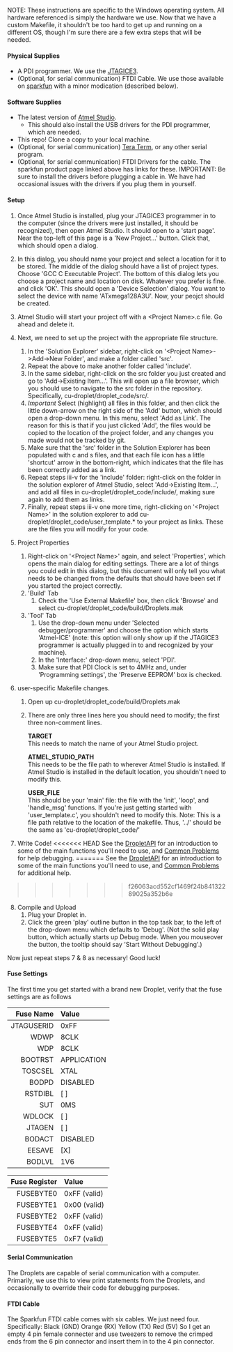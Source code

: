 NOTE: These instructions are specific to the Windows operating system. All hardware referenced is simply the hardware we use.
Now that we have a custom Makefile, it shouldn't be too hard to get up and running on a different OS, though I'm sure there are a few extra steps that will be needed.

#### Physical Supplies
* A PDI programmer. We use the <a href="http://www.digikey.com/product-detail/en/ATATMEL-ICE/ATATMEL-ICE-ND/4753379">JTAGICE3</a>.
* (Optional, for serial communication) FTDI Cable. We use those available on <a href="https://www.sparkfun.com/products/9718">sparkfun</a> with a minor modication (described below).

#### Software Supplies
* The latest version of <a href="http://www.atmel.com/tools/atmelstudio.aspx">Atmel Studio</a>.
  * This should also install the USB drivers for the PDI programmer, which are needed.
* This repo! Clone a copy to your local machine.
* (Optional, for serial communication) <a href="http://ttssh2.sourceforge.jp/index.html.en">Tera Term</a>, or any other serial program.
* (Optional, for serial communication) FTDI Drivers for the cable. The sparkfun product page linked above has links for these. IMPORTANT: Be sure to install the drivers before plugging a cable in. We have had occasional issues with the drivers if you plug them in yourself.

#### Setup

1. Once Atmel Studio is installed, plug your JTAGICE3 programmer in to the computer (since the drivers were just installed, it should be recognized), then open Atmel Studio. It should open to a 'start page'. Near the top-left of this page is a 'New Project...' button. Click that, which should open a dialog. 

2. In this dialog, you should name your project and select a location for it to be stored. The middle of the dialog should have a list of project types. Choose 'GCC C Executable Project'. The bottom of this dialog lets you choose a project name and location on disk. Whatever you prefer is fine. and click 'OK'. This should open a 'Device Selection' dialog. You want to select the device with name 'ATxmega128A3U'. Now, your peojct should be created. 

3. Atmel Studio wiill start your project off with a \<Project Name\>.c file. Go ahead and delete it.

4. Next, we need to set up the project with the appropriate file structure.  
   1. In the 'Solution Explorer' sidebar, right-click on '\<Project Name\>->Add->New Folder', and make a folder called 'src'.
   2. Repeat the above to make another folder called 'include'.
   3. In the same sidebar, right-click on the src folder you just created and go to 'Add->Existing Item...'. This will open up a file browser, which you should use to navigate to the src folder in the repository. Specifically, cu-droplet/droplet_code/src/.
   4. *Important* Select (highlight) all files in this folder, and then click the little down-arrow on the right side of the 'Add' button, which should open a drop-down menu. In this menu, select 'Add as Link'. The reason for this is that if you just clicked 'Add', the files would be copied to the location of the project folder, and any changes you made would not be tracked by git. 
   5. Make sure that the 'src' folder in the Solution Explorer has been populated with c and s files, and that each file icon has a little 'shortcut' arrow in the bottom-right, which indicates that the file has been correctly added as a link.
   6. Repeat steps iii-v for the 'include' folder: right-click on the folder in the solution explorer of Atmel Studio, select 'Add->Existing Item...', and add all files in cu-droplet/droplet_code/include/, making sure again to add them as links.
   7. Finally, repeat steps iii-v one more time, right-clicking on '\<Project Name\>' in the solution explorer to add cu-droplet/droplet_code/user_template.* to your project as links. These are the files you will modify for your code.
  
5. Project Properties  
   1. Right-click on '\<Project Name\>' again, and select 'Properties', which opens the main dialog for editing settings. There are a lot of things you could edit in this dialog, but this document will only tell you what needs to be changed from the defaults that should have been set if you started the project correctly.
   2. 'Build' Tab  
      1. Check the 'Use External Makefile' box, then click 'Browse' and select cu-droplet/droplet_code/build/Droplets.mak
   3. 'Tool' Tab  
      1. Use the drop-down menu under 'Selected debugger/programmer' and choose the option which starts 'Atmel-ICE' (note: this option will only show up if the JTAGICE3 programmer is actually plugged in to and recognized by your machine).
      2. In the 'Interface:' drop-down menu, select 'PDI'. 
      3. Make sure that PDI Clock is set to 4MHz and, under 'Programming settings', the 'Preserve EEPROM' box is checked.
    
6. user-specific Makefile changes.
   1. Open up cu-droplet/droplet_code/build/Droplets.mak
   2. There are only three lines here you should need to modify; the first three non-comment lines.
   
      __TARGET__  
        This needs to match the name of your Atmel Studio project. 
      
      __ATMEL_STUDIO_PATH__  
        This needs to be the file path to wherever Atmel Studio is installed. 
        If Atmel Studio is installed in the default location, you shouldn't need to modify this.
      
      __USER_FILE__  
        This should be your 'main' file: the file with the 'init', 'loop', and 'handle_msg' functions.
        If you're just getting started with 'user_template.c', you shouldn't need to modify this.
        Note: This is a file path relative to the location of the makefile. Thus, '../' should be the same as 'cu-droplet/droplet_code/'
      
7. Write Code!
<<<<<<< HEAD
   See the [DropletAPI](documentation/DropletAPI.md) for an introduction to some of the main functions you'll need to use, and [Common Problems](documentation/common_problems.md) for help debugging.
=======
   See the [DropletAPI](documentation/DropletAPI.md) for an introduction to some of the main functions you'll need to use, and [Common Problems](documentation/common_problems.md) for additional help.
>>>>>>> f26063acd552cf1469f24b84132289025a352b6e

8. Compile and Upload  
   1. Plug your Droplet in.
   2. Click the green 'play' outline button in the top task bar, to the left of the drop-down menu which defaults to 'Debug'. 
      (Not the solid play button, which actually starts up Debug mode. When you mouseover the button, the tooltip should say 'Start Without Debugging'.)

Now just repeat steps 7 & 8 as necessary!
Good luck!

#### Fuse Settings
The first time you get started with a brand new Droplet, verify that the fuse settings are as follows

| Fuse Name     | Value         |
| -------------:|:------------- |
| JTAGUSERID    | 0xFF          |
| WDWP          | 8CLK          |
| WDP           | 8CLK          |
| BOOTRST       | APPLICATION   |
| TOSCSEL       | XTAL          |
| BODPD         | DISABLED      |
| RSTDIBL       | [ ]           |
| SUT           | 0MS           |
| WDLOCK        | [ ]           |
| JTAGEN        | [ ]           |
| BODACT        | DISABLED      |
| EESAVE        | [X]           |
| BODLVL        | 1V6           |

| Fuse Register | Value         |
| -------------:|:------------- |
| FUSEBYTE0     | 0xFF (valid)  |
| FUSEBYTE1     | 0x00 (valid)  |
| FUSEBYTE2     | 0xFF (valid)  |
| FUSEBYTE4     | 0xFF (valid)  |
| FUSEBYTE5     | 0xF7 (valid)  |

#### Serial Communication

The Droplets are capable of serial communication with a computer. Primarily, we use this to view print statements from the Droplets, and occasionally to override their code for debugging purposes.

#### FTDI Cable

The Sparkfun FTDI cable comes with six cables. We just need four. Specifically:
Black (GND)
Orange (RX)
Yellow (TX)
Red (5V)
So I get an empty 4 pin female connecter and use tweezers to remove the crimped ends from the 6 pin connector and insert them in to the 4 pin connector.
